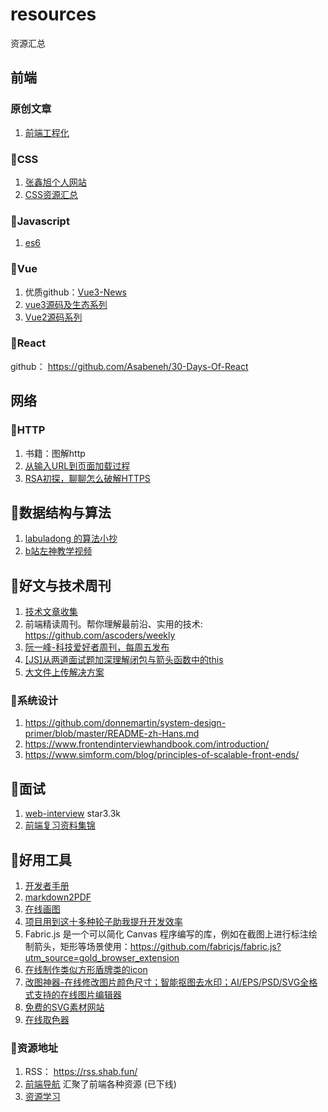 # resources
资源汇总
## 前端
### 原创文章
1. [前端工程化](https://github.com/liuhp/fe-blog/issues/3)

### 🙉CSS
1. [张鑫旭个人网站](https://www.zhangxinxu.com/wordpress/)
2. [CSS资源汇总](https://juejin.cn/post/7280430525700456482?utm_source=gold_browser_extension)
### 👑Javascript
1. [es6](https://es6.ruanyifeng.com/)

### 🌺Vue
1. 优质github：[Vue3-News](https://github.com/vue3/vue3-News)
2. [vue3源码及生态系列](https://vue3js.cn/)
3. [Vue2源码系列](https://vue-js.com/learn-vue/start/#_2-%E5%AD%A6%E4%B9%A0%E8%A7%84%E5%88%92)

### 🐒React
github： https://github.com/Asabeneh/30-Days-Of-React 

## 网络
### 🐷HTTP
1. 书籍：图解http
2. [从输入URL到页面加载过程](https://zhongmeizhi.github.io/fed-note/browser/page_load.html)
3. [RSA初探，聊聊怎么破解HTTPS](https://juejin.cn/post/6844904087205445640)

## 🍋数据结构与算法
1. [labuladong 的算法小抄](https://labuladong.github.io/algo/)
2. [b站左神教学视频](https://www.bilibili.com/video/BV13g41157hK?spm_id_from=333.337.search-card.all.click)

## 🦁好文与技术周刊
1. [技术文章收集](https://github.com/liuhp/fe-blog/issues/5#issue-2185660364)
2. 前端精读周刊。帮你理解最前沿、实用的技术: https://github.com/ascoders/weekly
3. [阮一峰-科技爱好者周刊，每周五发布](https://github.com/ruanyf/weekly)
4. [[JS]从两道面试题加深理解闭包与箭头函数中的this](https://www.cnblogs.com/echolun/p/11969938.html)
5. [大文件上传解决方案](https://developer.jdcloud.com/article/3627?mid=30)
   
### 🐷系统设计
1. https://github.com/donnemartin/system-design-primer/blob/master/README-zh-Hans.md
2. https://www.frontendinterviewhandbook.com/introduction/
3. https://www.simform.com/blog/principles-of-scalable-front-ends/

## 🤡面试
1. [web-interview](https://github.com/febobo/web-interview)  star3.3k
2. [前端复习资料集锦](https://github.com/CavsZhouyou/Front-End-Interview-Notebook)

## 🐯好用工具
1. [开发者手册](https://cloud.tencent.com/developer/devdocs)
2. [markdown2PDF](https://md2pdf.netlify.app/)
3. [在线画图](https://excalidraw.com/)
4. [项目用到这十多种轮子助我提升开发效率](https://juejin.cn/post/7012012633180078117?utm_source=gold_browser_extension#heading-17)
5. Fabric.js 是一个可以简化 Canvas 程序编写的库，例如在截图上进行标注绘制箭头，矩形等场景使用：https://github.com/fabricjs/fabric.js?utm_source=gold_browser_extension
6. [在线制作类似方形盾牌类的icon](https://shields.io/)
7. [改图神器-在线修改图片颜色尺寸；智能抠图去水印；AI/EPS/PSD/SVG全格式支持的在线图片编辑器](https://img.logosc.cn/)
8. [免费的SVG素材网站](https://undraw.co/)
9. [在线取色器](https://c.runoob.com/front-end/6214/#0055a6)

### 🐼资源地址
1. RSS： https://rss.shab.fun/
2. [前端导航](https://www.kwgg2020.com/#) 汇聚了前端各种资源  (已下线)
3. [资源学习](https://csdiy.wiki/Web%E5%BC%80%E5%8F%91/CS142/)
